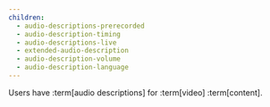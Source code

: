 ```yaml
---
children:
  - audio-descriptions-prerecorded
  - audio-description-timing
  - audio-descriptions-live
  - extended-audio-description
  - audio-description-volume
  - audio-description-language
---
```


Users have :term[audio descriptions] for :term[video] :term[content].